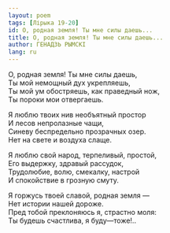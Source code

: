 ```yaml
---
layout: poem
tags: [Лірыка 19-20]
id: О, родная земля! Ты мне силы даешь...
title: О, родная земля! Ты мне силы даешь...
author: ГЕНАДЗЬ РЫМСКІ
lang: ru
---
```



О, родная земля! Ты мне силы даешь,  
Ты мой немощный дух укрепляешь,  
Ты мой ум обостряешь, как праведный нож,  
Ты пороки мои отвергаешь.  

Я люблю твоих нив необъятный простор  
И лесов непролазные чащи,  
Синеву беспредельно прозрачных озер.  
Нет на свете и воздуха слаще.  

Я люблю свой народ, терпеливый, простой,  
Его выдержку, здравый рассудок,  
Трудолюбие, волю, смекалку, настрой  
И спокойствие в грозную смуту.  

Я горжусь твоей славой, родная земля —  
Нет истории нашей дороже.  
Пред тобой преклоняюсь я, страстно моля:  
Ты будешь счастлива, я буду—тоже!..  
